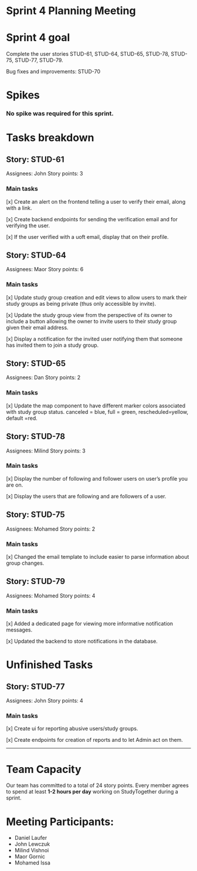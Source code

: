 # Sprint 4 Planning Meeting

# Sprint 4 goal
Complete the user stories STUD-61, STUD-64, STUD-65, STUD-78, STUD-75, STUD-77, STUD-79.

Bug fixes and improvements: STUD-70

# Spikes
### No spike was required for this sprint. 

# Tasks breakdown

## Story: STUD-61

Assignees: John
Story points: 3

### Main tasks
[x] Create an alert on the frontend telling a user to verify their email, along with a link.

[x] Create backend endpoints for sending the verification email and for verifying the user.

[x] If the user verified with a uoft email, display that on their profile.

## Story: STUD-64

Assignees: Maor
Story points: 6

### Main tasks
[x] Update study group creation and edit views to allow users to mark their study groups as being private (thus only accessible by invite).

[x] Update the study group view from the perspective of its owner to include a button allowing the owner to invite users to their study group given their email address.

[x] Display a notification for the invited user notifying them that someone has invited them to join a study group.

## Story: STUD-65

Assignees: Dan
Story points: 2

### Main tasks
[x] Update the map component to have different marker colors associated with study group status. canceled = blue, full = green, rescheduled=yellow, default =red.







## Story: STUD-78

Assignees: Milind
Story points: 3

### Main tasks
[x] Display the number of following and follower users on user’s profile you are on.

[x] Display the users that are following and are followers of a user.

## Story: STUD-75

Assignees: Mohamed
Story points: 2

### Main tasks
[x]  Changed the email template to include easier to parse information about group changes.



## Story: STUD-79

Assignees: Mohamed
Story points: 4

### Main tasks
[x] Added a dedicated page for viewing more informative notification messages.

[x] Updated the backend to store notifications in the database. 


# Unfinished Tasks
## Story: STUD-77

Assignees: John
Story points: 4

### Main tasks
[x] Create ui for reporting abusive users/study groups.

[x] Create endpoints for creation of reports and to let Admin act on them.
*** 
# Team Capacity
Our team has committed to a total of 24 story points.
Every member agrees to spend at least **1-2 hours per day** working on StudyTogether during a sprint.


# Meeting Participants:

- Daniel Laufer
- John Lewczuk
- Milind Vishnoi
- Maor Gornic
- Mohamed Issa




